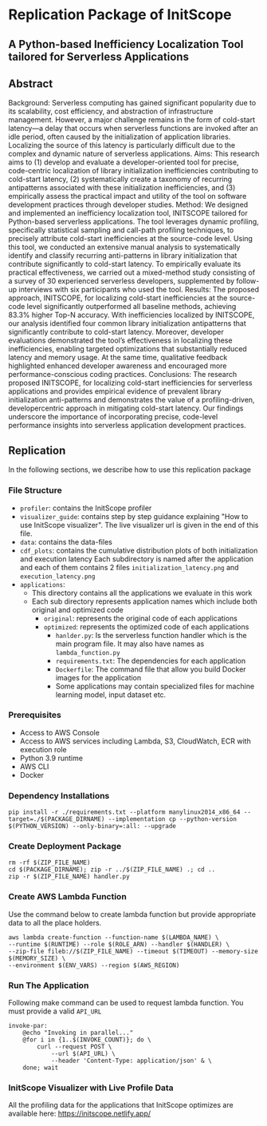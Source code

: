 # Replication Package of InitScope

## A Python-based Inefficiency Localization Tool tailored for Serverless Applications

## Abstract
Background: Serverless computing has gained significant popularity due to its scalability, cost efficiency, and abstraction of infrastructure management. However, a major challenge remains in the form of cold-start latency—a delay that occurs when serverless functions are invoked after an idle period, often caused by the initialization of application libraries. Localizing the source of this latency is particularly difficult due to the complex and dynamic nature of serverless applications.
Aims: This research aims to (1) develop and evaluate a developer-oriented tool for precise, code-centric localization of library initialization inefficiencies contributing to cold-start latency, (2) systematically create a taxonomy of recurring antipatterns associated with these initialization inefficiencies, and (3) empirically assess the practical impact and utility of the tool on software development practices through developer studies.
Method: We designed and implemented an inefficiency localization tool, INITSCOPE tailored for Python-based serverless applications. The tool leverages dynamic profiling, specifically statistical sampling and call-path profiling techniques, to precisely attribute cold-start inefficiencies at the source-code level. Using this tool, we conducted an extensive manual analysis to systematically identify and classify recurring anti-patterns in library initialization that contribute significantly to cold-start latency. To empirically evaluate its practical effectiveness, we carried out a mixed-method study consisting of a survey of 30 experienced serverless developers, supplemented by follow-up interviews with six participants who used the tool.
Results: The proposed approach, INITSCOPE, for localizing cold-start inefficiencies at the source-code level significantly outperformed all baseline methods, achieving 83.3% higher Top-N accuracy. With inefficiencies localized by INITSCOPE, our analysis identified four common library initialization antipatterns that significantly contribute to cold-start latency. Moreover, developer evaluations demonstrated the tool’s effectiveness in localizing these inefficiencies, enabling targeted optimizations that substantially reduced latency and memory usage. At the same time, qualitative feedback highlighted enhanced developer awareness and encouraged more performance-conscious coding practices.
Conclusions: The research proposed INITSCOPE, for localizing cold-start inefficiencies for serverless applications and provides empirical evidence of prevalent library initialization anti-patterns and demonstrates the value of a profiling-driven, developercentric approach in mitigating cold-start latency. Our findings underscore the importance of incorporating precise, code-level performance insights into serverless application development practices.

## Replication

In the following sections, we describe how to use this replication package

### File Structure
- `profiler`: contains the InitScope profiler 
- `visualizer_guide`: contains step by step guidance explaining "How to use InitScope visualizer". The live visualizer url is given in the end of this file.
- `data`: contains the data-files
- `cdf_plots`: contains the cumulative distribution plots of both initialization and execution latency
  Each subdirectory is named after the application and each of them contains 2 files `initialization_latency.png` and `execution_latency.png`
- `applications`:
    - This directory contains all the applications we evaluate in this work
    - Each sub directory represents application names which include both original and optimized code
        - `original`: represents the original code of each applications
        - `optimized`: represents the optimized code of each applications
            - `hanlder.py`: Is the serverless function handler which is the main program file. It may also have names as `lambda_function.py`
            - `requirements.txt`: The dependencies for each application
            - `Dockerfile`: The command file that allow you build Docker images for the application
            - Some applications may contain specialized files for machine learning model, input dataset etc.

### Prerequisites
- Access to AWS Console
- Access to AWS services including Lambda, S3, CloudWatch, ECR with execution role
- Python 3.9 runtime
- AWS CLI
- Docker

### Dependency Installations
```
pip install -r ./requirements.txt --platform manylinux2014_x86_64 --target=./$(PACKAGE_DIRNAME) --implementation cp --python-version $(PYTHON_VERSION) --only-binary=:all: --upgrade
```

### Create Deployment Package
```
rm -rf $(ZIP_FILE_NAME)
cd $(PACKAGE_DIRNAME); zip -r ../$(ZIP_FILE_NAME) .; cd ..
zip -r $(ZIP_FILE_NAME) handler.py
```

### Create AWS Lambda Function
Use the command below to create lambda function but provide appropriate data to all the place holders.
```
aws lambda create-function --function-name $(LAMBDA_NAME) \
--runtime $(RUNTIME) --role $(ROLE_ARN) --handler $(HANDLER) \
--zip-file fileb://$(ZIP_FILE_NAME) --timeout $(TIMEOUT) --memory-size $(MEMORY_SIZE) \
--environment $(ENV_VARS) --region $(AWS_REGION)
```

### Run The Application
Following make command can be used to request lambda function. You must provide a valid `API_URL`
```
invoke-par:
	@echo "Invoking in parallel..."
	@for i in {1..$(INVOKE_COUNT)}; do \
		curl --request POST \
			--url $(API_URL) \
			--header 'Content-Type: application/json' & \
	done; wait
```

### InitScope Visualizer with Live Profile Data
All the profiling data for the applications that InitScope optimizes are available here:
https://initscope.netlify.app/

